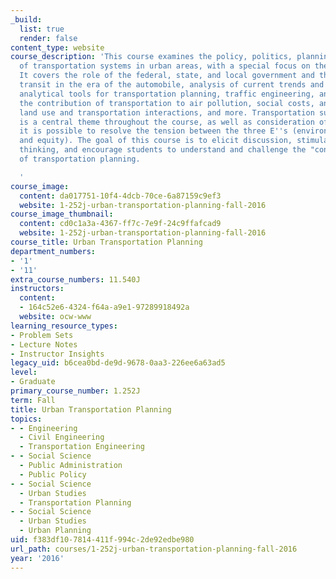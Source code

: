 ```yaml
---
_build:
  list: true
  render: false
content_type: website
course_description: 'This course examines the policy, politics, planning, and engineering
  of transportation systems in urban areas, with a special focus on the Boston area.
  It covers the role of the federal, state, and local government and the MPO, public
  transit in the era of the automobile, analysis of current trends and pattern breaks;
  analytical tools for transportation planning, traffic engineering, and policy analysis;
  the contribution of transportation to air pollution, social costs, and climate change;
  land use and transportation interactions, and more. Transportation sustainability
  is a central theme throughout the course, as well as consideration of if and how
  it is possible to resolve the tension between the three E''s (environment, economy,
  and equity). The goal of this course is to elicit discussion, stimulate independent
  thinking, and encourage students to understand and challenge the "conventional wisdom"
  of transportation planning.

  '
course_image:
  content: da017751-10f4-4dcb-70ce-6a87159c9ef3
  website: 1-252j-urban-transportation-planning-fall-2016
course_image_thumbnail:
  content: cd0c1a3a-4367-ff7c-7e9f-24c9ffafcad9
  website: 1-252j-urban-transportation-planning-fall-2016
course_title: Urban Transportation Planning
department_numbers:
- '1'
- '11'
extra_course_numbers: 11.540J
instructors:
  content:
  - 164c52e6-4324-f64a-a9e1-97289918492a
  website: ocw-www
learning_resource_types:
- Problem Sets
- Lecture Notes
- Instructor Insights
legacy_uid: b6cea0bd-de9d-9678-0aa3-226ee6a63ad5
level:
- Graduate
primary_course_number: 1.252J
term: Fall
title: Urban Transportation Planning
topics:
- - Engineering
  - Civil Engineering
  - Transportation Engineering
- - Social Science
  - Public Administration
  - Public Policy
- - Social Science
  - Urban Studies
  - Transportation Planning
- - Social Science
  - Urban Studies
  - Urban Planning
uid: f383df10-7814-411f-994c-2de92edbe980
url_path: courses/1-252j-urban-transportation-planning-fall-2016
year: '2016'
---
```

